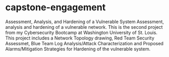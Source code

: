 # capstone-engagement
Assessment, Analysis,  and Hardening of a Vulnerable System
Assessment, analysis and hardening of a vulnerable network. This is the second project from my Cybersecurity Bootcamp at Washington University of St. Louis. This project includes a Network Topology drawing, Red Team Security Assessmet, Blue Team Log Analysis/Attack Characterization and Proposed Alarms/Mitigation Strategies for Hardening of the vulnerable system.
